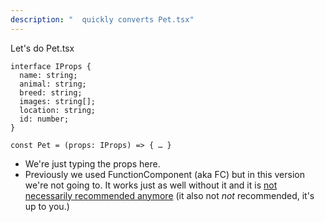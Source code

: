 ```yaml
---
description: "  quickly converts Pet.tsx"
---
```


Let's do Pet.tsx

```tsx
interface IProps {
  name: string;
  animal: string;
  breed: string;
  images: string[];
  location: string;
  id: number;
}

const Pet = (props: IProps) => { … }

```

- We're just typing the props here.
- Previously we used FunctionComponent (aka FC) but in this version we're not going to. It works just as well without it and it is [not necessarily recommended anymore][cra] (it also not _not_ recommended, it's up to you.)

[cra]: https://github.com/facebook/create-react-app/pull/8177
